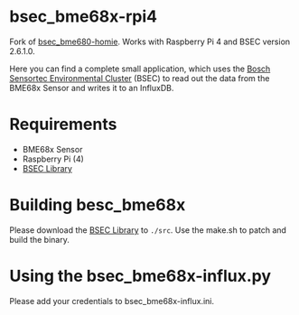 # bsec_bme68x-rpi4

Fork of [bsec_bme680-homie](https://github.com/alaub81/bsec_bme680-homie).
Works with Raspberry Pi 4 and BSEC version 2.6.1.0.

Here you can find a complete small application, which uses the [Bosch Sensortec Environmental Cluster](https://www.bosch-sensortec.com/software-tools/software/bme680-software-bsec/) (BSEC) to read out the data from the BME68x Sensor and writes it to an InfluxDB.

# Requirements
* BME68x Sensor
* Raspberry Pi (4)
* [BSEC Library](https://www.bosch-sensortec.com/software-tools/software/bme680-software-bsec/)

# Building besc_bme68x
Please download the [BSEC Library](https://www.bosch-sensortec.com/software-tools/software/bsec/) to `./src`.
Use the make.sh to patch and build the binary.

# Using the bsec_bme68x-influx.py
Please add your credentials to bsec_bme68x-influx.ini.

<!---
# Configuration

## Systemd Service
---!>

